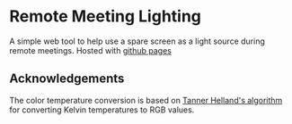 # Remote Meeting Lighting

A simple web tool to help use a spare screen as a light source during remote meetings. Hosted with [github pages](https://gismya.github.io/remote-meeting-lighting/)

## Acknowledgements

The color temperature conversion is based on [Tanner Helland's algorithm](https://tannerhelland.com/2012/09/18/convert-temperature-rgb-algorithm-code.html) for converting Kelvin temperatures to RGB values.

